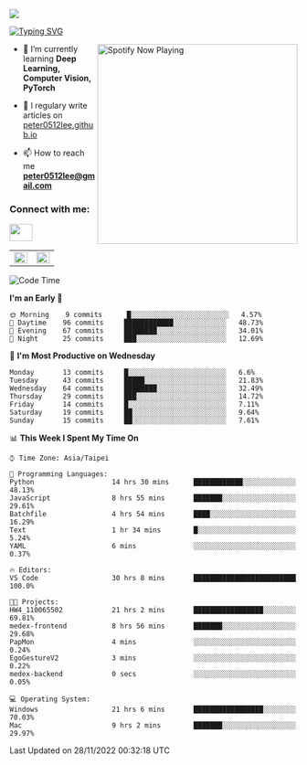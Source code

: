 ![](https://komarev.com/ghpvc/?username=peter0512lee&color=ff69b4)

[![Typing SVG](https://readme-typing-svg.herokuapp.com?color=F742BA&size=22&lines=Hi!+I'm+JYL)](https://git.io/typing-svg)

[<img src="https://spotify-now-playing.peter0512lee.vercel.app/api/spotify-playing" alt="Spotify Now Playing" width="350" align="right" />](https://open.spotify.com/user/21iyoswqgnkoe7peuesmqnhgy)

- 🌱 I’m currently learning **Deep Learning, Computer Vision, PyTorch**

- 📝 I regulary write articles on [peter0512lee.github.io](https://peter0512lee.github.io/)

- 📫 How to reach me **peter0512lee@gmail.com**

<h3 align="left">Connect with me:</h3>
<p align="left">
<a href="https://linkedin.com/in/jie-ying-li-b43a1416b" target="blank"><img align="center" src="https://raw.githubusercontent.com/rahuldkjain/github-profile-readme-generator/master/src/images/icons/Social/linked-in-alt.svg" height="30" width="40" /></a>
<!-- <a href="https://fb.com/peter0512lee" target="blank"><img align="center" src="https://raw.githubusercontent.com/rahuldkjain/github-profile-readme-generator/master/src/images/icons/Social/facebook.svg" alt="peter0512lee" height="30" width="40" /></a> -->
<!-- <a href="https://instagram.com/etiquette_ying" target="blank"><img align="center" src="https://raw.githubusercontent.com/rahuldkjain/github-profile-readme-generator/master/src/images/icons/Social/instagram.svg" alt="etiquette_ying" height="30" width="40" /></a> -->
<!-- <a href="https://medium.com/@peter0512lee" target="blank"><img align="center" src="https://raw.githubusercontent.com/rahuldkjain/github-profile-readme-generator/master/src/images/icons/Social/medium.svg" alt="@peter0512lee" height="30" width="40" /></a> -->
</p>

<table><tr><td valign="top" width="50%">

<img src="https://github-readme-stats.vercel.app/api?username=peter0512lee&hide_border=true&show_icons=true&locale=en" align="left" style="width: 100%" />

</td><td valign="top" width="50%">

<img src="https://github-readme-stats.vercel.app/api/top-langs?username=peter0512lee&hide_border=true&show_icons=true&locale=en&layout=compact" align="left" style="width: 100%" />

</td></tr></table>  

<!--START_SECTION:waka-->
![Code Time](http://img.shields.io/badge/Code%20Time-920%20hrs%2058%20mins-blue)

**I'm an Early 🐤** 

```text
🌞 Morning    9 commits      █░░░░░░░░░░░░░░░░░░░░░░░░   4.57% 
🌆 Daytime    96 commits     ████████████░░░░░░░░░░░░░   48.73% 
🌃 Evening    67 commits     ████████░░░░░░░░░░░░░░░░░   34.01% 
🌙 Night      25 commits     ███░░░░░░░░░░░░░░░░░░░░░░   12.69%

```
📅 **I'm Most Productive on Wednesday** 

```text
Monday       13 commits     █░░░░░░░░░░░░░░░░░░░░░░░░   6.6% 
Tuesday      43 commits     █████░░░░░░░░░░░░░░░░░░░░   21.83% 
Wednesday    64 commits     ████████░░░░░░░░░░░░░░░░░   32.49% 
Thursday     29 commits     ███░░░░░░░░░░░░░░░░░░░░░░   14.72% 
Friday       14 commits     █░░░░░░░░░░░░░░░░░░░░░░░░   7.11% 
Saturday     19 commits     ██░░░░░░░░░░░░░░░░░░░░░░░   9.64% 
Sunday       15 commits     ██░░░░░░░░░░░░░░░░░░░░░░░   7.61%

```


📊 **This Week I Spent My Time On** 

```text
⌚︎ Time Zone: Asia/Taipei

💬 Programming Languages: 
Python                   14 hrs 30 mins      ████████████░░░░░░░░░░░░░   48.13% 
JavaScript               8 hrs 55 mins       ███████░░░░░░░░░░░░░░░░░░   29.61% 
Batchfile                4 hrs 54 mins       ████░░░░░░░░░░░░░░░░░░░░░   16.29% 
Text                     1 hr 34 mins        █░░░░░░░░░░░░░░░░░░░░░░░░   5.24% 
YAML                     6 mins              ░░░░░░░░░░░░░░░░░░░░░░░░░   0.37%

🔥 Editors: 
VS Code                  30 hrs 8 mins       █████████████████████████   100.0%

🐱‍💻 Projects: 
HW4_110065502            21 hrs 2 mins       █████████████████░░░░░░░░   69.81% 
medex-frontend           8 hrs 56 mins       ███████░░░░░░░░░░░░░░░░░░   29.68% 
PapMon                   4 mins              ░░░░░░░░░░░░░░░░░░░░░░░░░   0.24% 
EgoGestureV2             3 mins              ░░░░░░░░░░░░░░░░░░░░░░░░░   0.22% 
medex-backend            0 secs              ░░░░░░░░░░░░░░░░░░░░░░░░░   0.05%

💻 Operating System: 
Windows                  21 hrs 6 mins       █████████████████░░░░░░░░   70.03% 
Mac                      9 hrs 2 mins        ███████░░░░░░░░░░░░░░░░░░   29.97%

```


 Last Updated on 28/11/2022 00:32:18 UTC
<!--END_SECTION:waka-->


<!--
**peter0512lee/peter0512lee** is a ✨ _special_ ✨ repository because its `README.md` (this file) appears on your GitHub profile.

